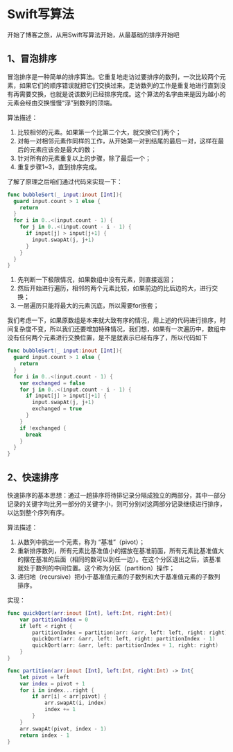 # Swift写算法

开始了博客之旅，从用Swift写算法开始，从最基础的排序开始吧

## 1、冒泡排序

冒泡排序是一种简单的排序算法。它重复地走访过要排序的数列，一次比较两个元素，如果它们的顺序错误就把它们交换过来。走访数列的工作是重复地进行直到没有再需要交换，也就是说该数列已经排序完成。这个算法的名字由来是因为越小的元素会经由交换慢慢“浮”到数列的顶端。

算法描述：

1. 比较相邻的元素。如果第一个比第二个大，就交换它们两个；
2. 对每一对相邻元素作同样的工作，从开始第一对到结尾的最后一对，这样在最后的元素应该会是最大的数；
3. 针对所有的元素重复以上的步骤，除了最后一个；
4. 重复步骤1~3，直到排序完成。

了解了原理之后咱们通过代码来实现一下：

```swift
func bubbleSort(_ input:inout [Int]){
  guard input.count > 1 else {
    return
  }
  for i in 0..<(input.count - 1) {
    for j in 0..<(input.count - i - 1) {
      if input[j] > input[j+1] {
        input.swapAt(j, j+1)
      }
    }
  }
}
```

1. 先判断一下极限情况，如果数组中没有元素，则直接返回；
2. 然后开始进行遍历，相邻的两个元素比较，如果前边的比后边的大，进行交换；
3. 一层遍历只能将最大的元素沉底，所以需要for嵌套；

我们考虑一下，如果原数组是本来就大致有序的情况，用上述的代码进行排序，时间复杂度不变，所以我们还要增加特殊情况，我们想，如果有一次遍历中，数组中没有任何两个元素进行交换位置，是不是就表示已经有序了，所以代码如下

```swift
func bubbleSort(_ input:inout [Int]){
  guard input.count > 1 else {
    return
  }
  for i in 0..<(input.count - 1) {
    var exchanged = false
    for j in 0..<(input.count - i - 1) {
      if input[j] > input[j+1] {
        input.swapAt(j, j+1)
        exchanged = true
      }
    }
    if !exchanged {
      break
    }
  }
}
```

## 2、快速排序

快速排序的基本思想：通过一趟排序将待排记录分隔成独立的两部分，其中一部分记录的关键字均比另一部分的关键字小，则可分别对这两部分记录继续进行排序，以达到整个序列有序。

算法描述：

1. 从数列中挑出一个元素，称为 “基准”（pivot）；
2. 重新排序数列，所有元素比基准值小的摆放在基准前面，所有元素比基准值大的摆在基准的后面（相同的数可以到任一边）。在这个分区退出之后，该基准就处于数列的中间位置。这个称为分区（partition）操作；
3. 递归地（recursive）把小于基准值元素的子数列和大于基准值元素的子数列排序。

实现：

```swift
func quickQort(arr:inout [Int], left:Int, right:Int){
    var partitionIndex = 0
    if left < right {
        partitionIndex = partition(arr: &arr, left: left, right: right)
        quickQort(arr: &arr, left: left, right: partitionIndex - 1)
        quickQort(arr: &arr, left: partitionIndex + 1, right: right)
    }
}

func partition(arr:inout [Int], left:Int, right:Int) -> Int{
    let pivot = left
    var index = pivot + 1
    for i in index...right {
        if arr[i] < arr[pivot] {
            arr.swapAt(i, index)
            index += 1
        }
    }
    arr.swapAt(pivot, index - 1)
    return index - 1
}
```

